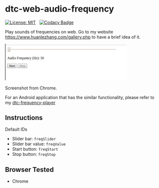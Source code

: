 # dtc-web-audio-frequency

[![License: MIT](https://img.shields.io/badge/License-MIT-yellow.svg)](https://opensource.org/licenses/MIT)
&nbsp;
[![Codacy Badge](https://api.codacy.com/project/badge/Grade/ef266043843e4158b596522fecc08c58)](https://www.codacy.com/app/dtczhl/dtc-web-audio-frequency?utm_source=github.com&amp;utm_medium=referral&amp;utm_content=dtczhl/dtc-web-audio-frequency&amp;utm_campaign=Badge_Grade)

Play sounds of frequencies on web. Go to my website <https://www.huanlezhang.com/gallery.php> to have a brief idea of it.  

<img src="./image/screenshot.jpg" width="400" alt="Screenshot"/>

Screenshot from Chrome.

For an Android application that has the similar functionality, please refer to my [dtc-frequency-player](https://github.com/dtczhl/dtc-frequency-player)

## Instructions

Default IDs

*   Slider bar: `freqSlider`
*   Slider bar value: `freqValue`
*   Start button: `freqStart`
*   Stop button: `freqStop`

## Browser Tested

*   Chrome
